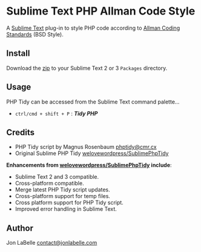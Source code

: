 # Sublime Text PHP Allman Code Style

A [Sublime Text](http://www.sublimetext.com) plug-in to style PHP code 
according to [Allman Coding Standards](http://en.wikipedia.org/wiki/Indent_style#Allman_style) (BSD Style).

## Install

Download the [zip](https://github.com/jonlabelle/SublimePhpTidy/archive/master.zip)
to your Sublime Text 2 or 3 `Packages` directory.

## Usage

PHP Tidy can be accessed from the Sublime Text command palette...

- `ctrl/cmd + shift + P` : ***Tidy PHP***

## Credits

- PHP Tidy script by Magnus Rosenbaum <phptidy@cmr.cx>
- Original Sublime PHP Tidy [welovewordpress/SublimePhpTidy](https://github.com/welovewordpress/SublimePhpTidy)

**Enhancements from [welovewordpress/SublimePhpTidy](https://github.com/welovewordpress/SublimePhpTidy) include**:

- Sublime Text 2 and 3 compatible.
- Cross-platform compatible.
- Merge latest PHP Tidy script updates.
- Cross-platform support for temp files.
- Cross platform support for PHP Tidy script.
- Improved error handling in Sublime Text.

## Author

Jon LaBelle <contact@jonlabelle.com>
